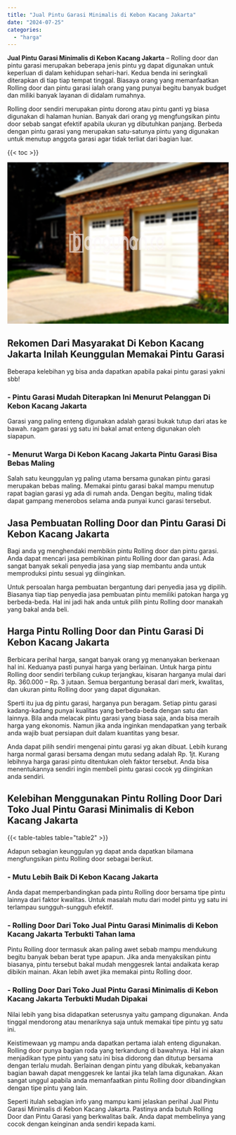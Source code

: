 ```yaml
---
title: "Jual Pintu Garasi Minimalis di Kebon Kacang Jakarta"
date: "2024-07-25"
categories: 
  - "harga"
---
```


**Jual Pintu Garasi Minimalis di Kebon Kacang Jakarta** – Rolling door dan pintu garasi merupakan beberapa jenis pintu yg dapat digunakan untuk keperluan di dalam kehidupan sehari-hari. Kedua benda ini seringkali diterapkan di tiap tiap tempat tinggal. Biasaya orang yang memanfaatkan Rolling door dan pintu garasi ialah orang yang punyai begitu banyak budget dan miliki banyak layanan di didalam rumahnya.

Rolling door sendiri merupakan pintu dorong atau pintu ganti yg biasa digunakan di halaman hunian. Banyak dari orang yg mengfungsikan pintu door sebab sangat efektif apabila ukuran yg dibutuhkan panjang. Berbeda dengan pintu garasi yang merupakan satu-satunya pintu yang digunakan untuk menutup anggota garasi agar tidak terliat dari bagian luar.

{{< toc >}}

![Jual Pintu Garasi Minimalis di Kebon Kacang Jakarta](/images/pintu-garasi-02.png)

## Rekomen Dari Masyarakat Di Kebon Kacang Jakarta Inilah Keunggulan Memakai Pintu Garasi

Beberapa kelebihan yg bisa anda dapatkan apabila pakai pintu garasi yakni sbb!

### \- Pintu Garasi Mudah Diterapkan Ini Menurut Pelanggan Di Kebon Kacang Jakarta

Garasi yang paling enteng digunakan adalah garasi bukak tutup dari atas ke bawah. ragam garasi yg satu ini bakal amat enteng digunakan oleh siapapun.

### \- Menurut Warga Di Kebon Kacang Jakarta Pintu Garasi Bisa Bebas Maling

Salah satu keunggulan yg paling utama bersama gunakan pintu garasi merupakan bebas maling. Memakai pintu garasi bakal mampu menutup rapat bagian garasi yg ada di rumah anda. Dengan begitu, maling tidak dapat gampang menerobos selama anda punyai kunci garasi tersebut.

## Jasa Pembuatan Rolling Door dan Pintu Garasi Di Kebon Kacang Jakarta

Bagi anda yg menghendaki membikin pintu Rolling door dan pintu garasi. Anda dapat mencari jasa pembikinan pintu Rolling door dan garasi. Ada sangat banyak sekali penyedia jasa yang siap membantu anda untuk memproduksi pintu sesuai yg diinginkan.

Untuk persoalan harga pembuatan bergantung dari penyedia jasa yg dipilih. Biasanya tiap tiap penyedia jasa pembuatan pintu memiliki patokan harga yg berbeda-beda. Hal ini jadi hak anda untuk pilih pintu Rolling door manakah yang bakal anda beli.

## Harga Pintu Rolling Door dan Pintu Garasi Di Kebon Kacang Jakarta

Berbicara perihal harga, sangat banyak orang yg menanyakan berkenaan hal ini. Keduanya pasti punyai harga yang berlainan. Untuk harga pintu Rolling door sendiri terbilang cukup terjangkau, kisaran harganya mulai dari Rp. 360.000 – Rp. 3 jutaan. Semua bergantung berasal dari merk, kwalitas, dan ukuran pintu Rolling door yang dapat digunakan.

Sperti itu jua dg pintu garasi, harganya pun beragam. Setiap pintu garasi kadang-kadang punyai kualitas yang berbeda-beda dengan satu dan lainnya. Bila anda melacak pintu garasi yang biasa saja, anda bisa meraih harga yang ekonomis. Namun jika anda inginkan mendapatkan yang terbaik anda wajib buat persiapan duit dalam kuantitas yang besar.

Anda dapat pilih sendiri mengenai pintu garasi yg akan dibuat. Lebih kurang harga normal garasi bersama dengan mutu sedang adalah Rp. 1jt. Kurang lebihnya harga garasi pintu ditentukan oleh faktor tersebut. Anda bisa menentukannya sendiri ingin membeli pintu garasi cocok yg diinginkan anda sendiri.

## Kelebihan Menggunakan Pintu Rolling Door Dari Toko Jual Pintu Garasi Minimalis di Kebon Kacang Jakarta

{{< table-tables table="table2" >}}

Adapun sebagian keunggulan yg dapat anda dapatkan bilamana mengfungsikan pintu Rolling door sebagai berikut.

### \- Mutu Lebih Baik Di Kebon Kacang Jakarta

Anda dapat memperbandingkan pada pintu Rolling door bersama tipe pintu lainnya dari faktor kwalitas. Untuk masalah mutu dari model pintu yg satu ini terlampau sungguh-sungguh efektif.

### \- Rolling Door Dari Toko Jual Pintu Garasi Minimalis di Kebon Kacang Jakarta Terbukti Tahan lama

Pintu Rolling door termasuk akan paling awet sebab mampu mendukung begitu banyak beban berat type apapun. Jika anda menyaksikan pintu biasanya, pintu tersebut bakal mudah menggesrek lantai andaikata kerap dibikin mainan. Akan lebih awet jika memakai pintu Rolling door.

### \- Rolling Door Dari Toko Jual Pintu Garasi Minimalis di Kebon Kacang Jakarta Terbukti Mudah Dipakai

Nilai lebih yang bisa didapatkan seterusnya yaitu gampang digunakan. Anda tinggal mendorong atau menariknya saja untuk memakai tipe pintu yg satu ini.

Keistimewaan yg mampu anda dapatkan pertama ialah enteng digunakan. Rolling door punya bagian roda yang terkandung di bawahnya. Hal ini akan menjadikan type pintu yang satu ini bisa didorong dan ditutup bersama dengan terlalu mudah. Berlainan dengan pintu yang dibukak, kebanyakan bagian bawah dapat menggesrek ke lantai jika telah lama digunakan. Akan sangat unggul apabila anda memanfaatkan pintu Rolling door dibandingkan dengan tipe pintu yang lain.

Seperti itulah sebagian info yang mampu kami jelaskan perihal Jual Pintu Garasi Minimalis di Kebon Kacang Jakarta. Pastinya anda butuh Rolling Door dan Pintu Garasi yang berkwalitas baik. Anda dapat membelinya yang cocok dengan keinginan anda sendiri kepada kami.
